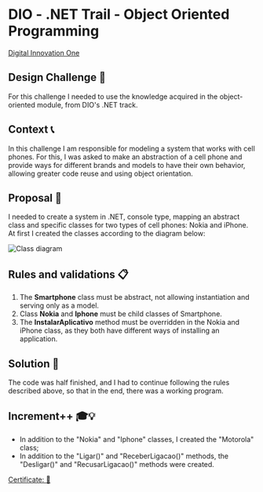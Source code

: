 
# DIO - .NET Trail - Object Oriented Programming
[Digital Innovation One](https://www.dio.me/?ref=RE6NDV822B)

## Design Challenge 🚧
For this challenge I needed to use the knowledge acquired in the object-oriented module, from DIO's .NET track.

## Context 📞
In this challenge I am responsible for modeling a system that works with cell phones. For this, I was asked to make an abstraction of a cell phone and provide ways for different brands and models to have their own behavior, allowing greater code reuse and using object orientation.

## Proposal 📴
I needed to create a system in .NET, console type, mapping an abstract class and specific classes for two types of cell phones: Nokia and iPhone.
At first I created the classes according to the diagram below:

![Class diagram](https://github.com/digitalinnovationone/trilha-net-poo-desafio/blob/main/Imagens/diagrama.png)

## Rules and validations 📋
1. The **Smartphone** class must be abstract, not allowing instantiation and serving only as a model.
2. Class **Nokia** and **Iphone** must be child classes of Smartphone.
3. The **InstalarAplicativo** method must be overridden in the Nokia and iPhone class, as they both have different ways of installing an application.

## Solution 📲
The code was half finished, and I had to continue following the rules described above, so that in the end, there was a working program.

## Increment++ 🎓💡
 - In addition to the "Nokia" and "Iphone" classes, I created the "Motorola" class;
 - In addition to the "Ligar()" and "ReceberLigacao()" methods, the "Desligar()" and "RecusarLigacao()" methods were created.
 
 
 
 [Certificate: 📜](https://www.dio.me/certificate/E8F8A44C/share)
